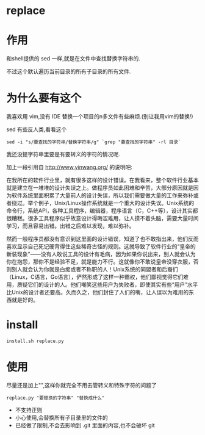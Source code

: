 replace
=======
作用
==
和shell提供的 sed 一样,就是在文件中查找替换字符串的.

不过这个默认遍历当前目录的所有子目录的所有文件.

为什么要有这个
==
我喜欢用 vim,没有 IDE 替换一个项目的n多文件有些麻烦.(别让我用vim的替换!)

sed 有些反人类,看看这个

    sed -i "s/要查找的字符串/替换字符串/g" `grep "要查找的字符串" -rl 目录`

我还没提字符串里要是有要转义的字符的情况呢.

加上一段引用自 http://www.yinwang.org/ 的说明吧:

   在我所在的软件行业里，就有很多这样的设计错误。在我看来，整个软件行业基本就是建立在一堆堆的设计失误之上。做程序员如此困难和辛苦，大部分原因就是因为软件系统里面积累了大量前人的设计失误，所以我们需要做大量的工作来弥补或者绕过。举个例子，Unix/Linux操作系统就是一个重大的设计失误。Unix系统的命令行，系统API，各种工具程序，编辑器，程序语言（C，C++等），设计其实都很糟糕。很多工具程序似乎故意设计得晦涩难用，让人摸不着头脑，需要大量时间学习，而且容易出错。出错之后难以发现，难以弥补。

   然而一般程序员都没有意识到这里面的设计错误，知道了也不敢指出来，他们反而喜欢显示自己死记硬背得住这些稀奇古怪的规则。这就导致了软件行业的“皇帝的新装现象”——没有人敢说工具的设计有毛病，因为如果你说出来，别人就会认为你在抱怨，那你不是经验不足，就是能力不行。这就像你不敢说皇帝没穿衣服，否则别人就会认为你就是白痴或者不称职的人！Unix系统的同盟者和后裔们（Linux，C语言，Go语言），俨然形成了这样一种霸权，他们鄙视觉得它们难用，质疑它们的设计的人。他们嘲笑这些用户为失败者，即使其实有些“用户”水平比Unix的设计者还要高。久而久之，他们封住了人们的嘴，让人误以为难用的东西就是好的。

install
==

    install.sh replace.py

使用
==
尽量还是加上"",这样你就完全不用去管转义和特殊字符的问题了

    replace.py "要替换的字符串" "替换成什么"


* 不支持正则
* 小心使用,会替换所有子目录里的文件的
* 已经做了限制,不会去影响到 .git 里面的内容,也不会破坏 git
